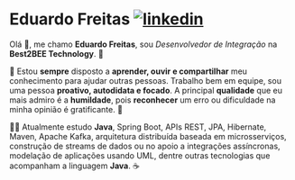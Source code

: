 <!--
### Hi there 👋
**Edufreitass/Edufreitass** is a ✨ _special_ ✨ repository because its `README.md` (this file) appears on your GitHub profile.

Here are some ideas to get you started:

- 🔭 I’m currently working on ...
- 🌱 I’m currently learning ...
- 👯 I’m looking to collaborate on ...
- 🤔 I’m looking for help with ...
- 💬 Ask me about ...
- 📫 How to reach me: ...
- 😄 Pronouns: ...
- ⚡ Fun fact: ...

# Eduardo Freitas [![linkedin](https://user-images.githubusercontent.com/56324728/87433331-91935a00-c5bf-11ea-8f60-63cc95788ee6.png)](https://www.linkedin.com/in/eduardo-freitas-48b7bb19b/)

:man_technologist: Enthusiast of the best technologies development. :coffee:

- 🔭 I'am currently working as an Integration Developer at Best2bee Technology.
- 🌱 I'am currently learning Java, Spring Boot, REST APIs, JPA, Hibernate, Maven, Apache Kafka, distributed architecture based on microservices, building data streams or supporting asynchronous integrations, modeling applications using UML(Unified Modeling Language).
- 👯 I'am looking forward to collaborating on online events, hackatons, immersions, courses, technology marathons in general, always trying to share my knowledge and help others.
- 💬 If you have any questions about the technologies mentioned above, please contact me, I will be happy to help you.
-->

# Eduardo Freitas [![linkedin](https://user-images.githubusercontent.com/56324728/87433331-91935a00-c5bf-11ea-8f60-63cc95788ee6.png)](https://www.linkedin.com/in/eduardo-freitas-48b7bb19b/)

Olá 👋, me chamo **Eduardo Freitas**, sou _Desenvolvedor de Integração_ na **Best2BEE Technology**. :bee:

💬 Estou **sempre** disposto a **aprender, ouvir e compartilhar** meu conhecimento para ajudar outras pessoas. Trabalho bem em equipe, sou uma pessoa **proativo, autodidata e focado**. A principal **qualidade** que eu mais admiro é a **humildade**, pois **reconhecer** um erro ou dificuldade na minha opinião é gratificante. :clap:

:man_technologist: Atualmente estudo **Java**, Spring Boot, APIs REST, JPA, Hibernate, Maven, Apache Kafka, arquitetura distribuída baseada em microsserviços, construção de streams de dados ou no apoio a integrações assíncronas, modelação de aplicações usando UML, dentre outras tecnologias que acompanham a linguagem **Java**. :coffee:
